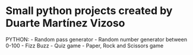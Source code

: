 # Small python projects created by Duarte Martínez Vizoso

PYTHON:
    - Random pass generator
    - Random number generator between 0-100
    - Fizz Buzz
    - Quiz game
    - Paper, Rock and Scissors game
